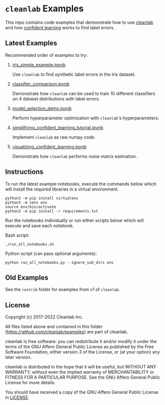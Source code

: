 # `cleanlab` Examples

This repo contains code examples that demonstrate how to use [cleanlab](https://github.com/cleanlab) and how [confident learning](https://arxiv.org/abs/1911.00068) works to find label errors.

## Latest Examples

Recommended order of examples to try:

1. [iris_simple_example.ipynb](https://github.com/cleanlab/examples/blob/master/iris_simple_example.ipynb)

   Use `cleanlab` to find synthetic label errors in the Iris dataset.

2. [classifier_comparison.ipynb](https://github.com/cleanlab/examples/blob/master/classifier_comparison.ipynb)

   Demonstrate how `cleanlab` can be used to train 10 different classifiers on 4 dataset distributions with label errors.

3. [model_selection_demo.ipynb](https://github.com/cleanlab/examples/blob/master/model_selection_demo.ipynb)

   Perform hyperparameter optimization with `cleanlab`'s hyperparameters.

4. [simplifying_confident_learning_tutorial.ipynb](https://github.com/cleanlab/examples/blob/master/simplifying_confident_learning_tutorial.ipynb)

   Implement `cleanlab` as raw numpy code.

5. [visualizing_confident_learning.ipynb](https://github.com/cleanlab/examples/blob/master/visualizing_confident_learning.ipynb)

   Demonstrate how `cleanlab` performs noise matrix estimation.

## Instructions

To run the latest example notebooks, execute the commands below which will install the required libraries in a virtual environment.

```console
python3 -m pip install virtualenv
python3 -m venv env
source env/bin/activate
python3 -m pip install -r requirements.txt
```

Run the notebooks individually or run either scripts below which will execute and save each notebook.

Bash script:

```console
./run_all_notebooks.sh
```

Python script (can pass optional arguments):

```console
python run_all_notebooks.py --ignore_sub_dirs env
```

## Old Examples

See the `contrib` folder for examples from v1 of `cleanlab`.

## License

Copyright (c) 2017-2022 Cleanlab Inc.

All files listed above and contained in this folder (<https://github.com/cleanlab/examples>) are part of cleanlab.

cleanlab is free software: you can redistribute it and/or modify
it under the terms of the GNU Affero General Public License as published by
the Free Software Foundation, either version 3 of the License, or
(at your option) any later version.

cleanlab is distributed in the hope that it will be useful,
but WITHOUT ANY WARRANTY; without even the implied warranty of
MERCHANTABILITY or FITNESS FOR A PARTICULAR PURPOSE. See the
GNU Affero General Public License for more details.

You should have received a copy of the GNU Affero General Public License in [LICENSE](LICENSE).
